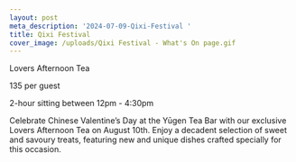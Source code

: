 ```yaml
---
layout: post
meta_description: '2024-07-09-Qixi-Festival '
title: Qixi Festival
cover_image: /uploads/Qixi Festival - What's On page.gif
---
```


Lovers Afternoon Tea


135 per guest

2-hour sitting between 12pm - 4:30pm

Celebrate Chinese Valentine’s Day at the Yūgen Tea Bar with our exclusive Lovers Afternoon Tea on August 10th. Enjoy a decadent selection of sweet and savoury treats, featuring new and unique dishes crafted specially for this occasion.
